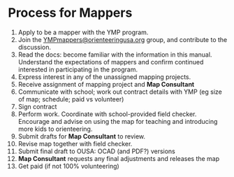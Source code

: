 # Process for Mappers

1. Apply to be a mapper with the YMP program.
2. Join the YMPmappers@orienteeringusa.org group, and contribute to the discussion.
3. Read the docs: become familiar with the information in this manual. Understand the expectations of mappers and confirm continued interested in participating in the program.
4. Express interest in any of the unassigned mapping projects.
5. Receive assignment of mapping project and **Map Consultant**
6. Communicate with school; work out contract details with YMP \(eg size of map; schedule; paid vs volunteer\)
7. Sign contract
8. Perform work. Coordinate with school-provided field checker. Encourage and advise on using the map for teaching and introducing more kids to orienteering.
9. Submit drafts for **Map Consultant** to review.
10. Revise map together with field checker. 
11. Submit final draft to OUSA: OCAD \(and PDF?\) versions
12. **Map Consultant** requests any final adjustments and releases the map 
13. Get paid \(if not 100% volunteering\)

